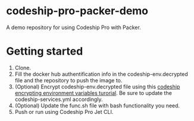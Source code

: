 # codeship-pro-packer-demo
A demo repository for using Codeship Pro with Packer.

# Getting started
1. Clone.
2. Fill the docker hub authentification info in the codeship-env.decrypted file and the repository to push the image to.
3. (Optional) Encrypt codeship-env.decrypted file using this [codeship encrypting environment variables turorial](https://documentation.codeship.com/pro/getting-started/encryption/). Be sure to update the codeship-services.yml accordingly.
4. (Optional) Update the func.sh file with bash functionality you need.
5. Push or run using Codeship Pro Jet CLI.
